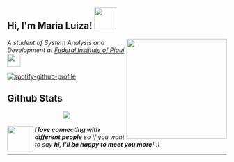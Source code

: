 <h2>Hi, I'm Maria Luiza! <img src="https://media0.giphy.com/media/dAQm2Zbd1YWomvMGd4/giphy.gif" width="50"></h2>
<img align="right" src="https://media4.giphy.com/media/wlSSSPTpFBiWX5cPEP/giphy.gif" width="230">
<p><em>A student of System Analysis and Development at <a href="https://www.ifpi.edu.br/">Federal Institute of Piauí</a> <img src="https://media.giphy.com/media/fYSnHlufseco8Fh93Z/giphy.gif" width="30"></em></p>

[![spotify-github-profile](https://spotify-github-profile.kittinanx.com/api/view?uid=14uzegibvp8xtptd6svfoyfc1&cover_image=true&theme=natemoo-re&show_offline=false&background_color=121212&interchange=false&bar_color=e8c517&bar_color_cover=false)](https://github.com/kittinan/spotify-github-profile)

## Github Stats  
<div align="center"><img src="https://github-readme-stats.vercel.app/api?username=malusccp&show_icons=true&count_private=true&hide_border=true" align="center" /></div>  

<br/>  

<img align="left" src="https://media.giphy.com/media/VgCDAzcKvsR6OM0uWg/giphy.gif" width="60"> 
<em><b>I love connecting with different people</b> so if you want to say <b>hi, I'll be happy to meet you more!</b> :)</em>

---
